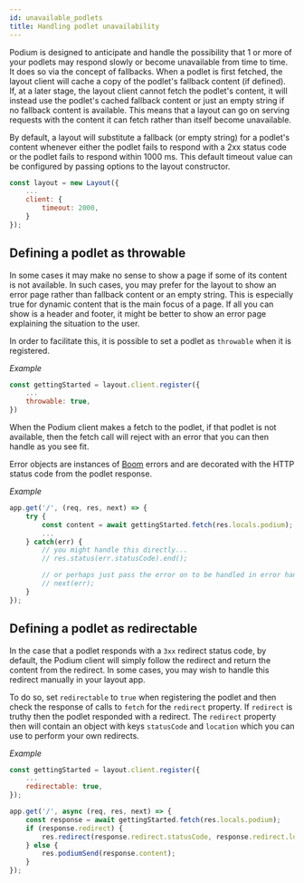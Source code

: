 ```yaml
---
id: unavailable_podlets
title: Handling podlet unavailability
---
```


Podium is designed to anticipate and handle the possibility that 1 or more of your podlets may respond slowly or become unavailable from time to time. It does so via the concept of fallbacks.
When a podlet is first fetched, the layout client will cache a copy of the podlet's fallback content (if defined). If, at a later stage, the layout client cannot fetch the podlet's content, it will instead use the podlet's cached fallback content or just an empty string if no fallback content is available. This means that a layout can go on serving requests with the content it can fetch rather than itself become unavailable.

By default, a layout will substitute a fallback (or empty string) for a podlet's content whenever either the podlet fails to respond with a 2xx status code or the podlet fails to respond within 1000 ms. This default timeout value can be configured by passing options to the layout constructor.

```js
const layout = new Layout({
    ...
    client: {
        timeout: 2000,
    }
});
```

## Defining a podlet as throwable

In some cases it may make no sense to show a page if some of its content is not available. In such cases, you may prefer for the layout to show an error page rather than fallback content or an empty string. This is especially true for dynamic content that is the main focus of a page. If all you can show is a header and footer, it might be better to show an error page explaining the situation to the user.

In order to facilitate this, it is possible to set a podlet as `throwable` when it is registered.

_Example_

```js
const gettingStarted = layout.client.register({
    ...
    throwable: true,
})
```

When the Podium client makes a fetch to the podlet, if that podlet is not available, then the fetch call will reject with an error that you can then handle as you see fit. 

Error objects are instances of [Boom](https://www.npmjs.com/package/@hapi/boom) errors and are decorated with the HTTP status code from the podlet response.

_Example_

```js
app.get('/', (req, res, next) => {
    try {
        const content = await gettingStarted.fetch(res.locals.podium);
        ...
    } catch(err) {
        // you might handle this directly...
        // res.status(err.statusCode).end();

        // or perhaps just pass the error on to be handled in error handling middleware
        // next(err);
    }
});
```

## Defining a podlet as redirectable

In the case that a podlet responds with a `3xx` redirect status code, by default, the Podium client will simply follow the redirect and return the content from the redirect. In some cases, you may wish to handle this redirect manually in your layout app. 

To do so, set `redirectable` to `true` when registering the podlet and then check the response of calls to `fetch` for the `redirect` property. If `redirect` is truthy then the podlet responded with a redirect. The `redirect` property then will contain an object with keys `statusCode` and `location` which you can use to perform your own redirects.

_Example_

```js
const gettingStarted = layout.client.register({
    ...
    redirectable: true,
});

app.get('/', async (req, res, next) => {
    const response = await gettingStarted.fetch(res.locals.podium);
    if (response.redirect) {
        res.redirect(response.redirect.statusCode, response.redirect.location);
    } else {
        res.podiumSend(response.content);
    }
});
```